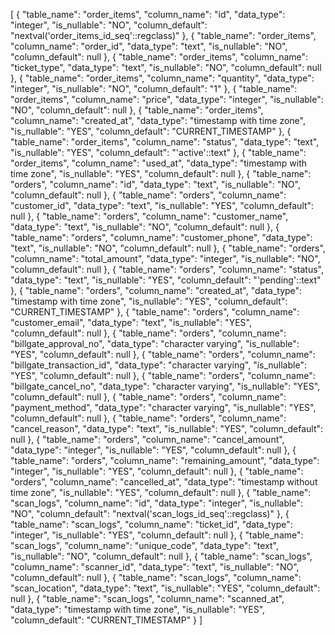 [
  {
    "table_name": "order_items",
    "column_name": "id",
    "data_type": "integer",
    "is_nullable": "NO",
    "column_default": "nextval('order_items_id_seq'::regclass)"
  },
  {
    "table_name": "order_items",
    "column_name": "order_id",
    "data_type": "text",
    "is_nullable": "NO",
    "column_default": null
  },
  {
    "table_name": "order_items",
    "column_name": "ticket_type",
    "data_type": "text",
    "is_nullable": "NO",
    "column_default": null
  },
  {
    "table_name": "order_items",
    "column_name": "quantity",
    "data_type": "integer",
    "is_nullable": "NO",
    "column_default": "1"
  },
  {
    "table_name": "order_items",
    "column_name": "price",
    "data_type": "integer",
    "is_nullable": "NO",
    "column_default": null
  },
  {
    "table_name": "order_items",
    "column_name": "created_at",
    "data_type": "timestamp with time zone",
    "is_nullable": "YES",
    "column_default": "CURRENT_TIMESTAMP"
  },
  {
    "table_name": "order_items",
    "column_name": "status",
    "data_type": "text",
    "is_nullable": "YES",
    "column_default": "'active'::text"
  },
  {
    "table_name": "order_items",
    "column_name": "used_at",
    "data_type": "timestamp with time zone",
    "is_nullable": "YES",
    "column_default": null
  },
  {
    "table_name": "orders",
    "column_name": "id",
    "data_type": "text",
    "is_nullable": "NO",
    "column_default": null
  },
  {
    "table_name": "orders",
    "column_name": "customer_id",
    "data_type": "text",
    "is_nullable": "YES",
    "column_default": null
  },
  {
    "table_name": "orders",
    "column_name": "customer_name",
    "data_type": "text",
    "is_nullable": "NO",
    "column_default": null
  },
  {
    "table_name": "orders",
    "column_name": "customer_phone",
    "data_type": "text",
    "is_nullable": "NO",
    "column_default": null
  },
  {
    "table_name": "orders",
    "column_name": "total_amount",
    "data_type": "integer",
    "is_nullable": "NO",
    "column_default": null
  },
  {
    "table_name": "orders",
    "column_name": "status",
    "data_type": "text",
    "is_nullable": "YES",
    "column_default": "'pending'::text"
  },
  {
    "table_name": "orders",
    "column_name": "created_at",
    "data_type": "timestamp with time zone",
    "is_nullable": "YES",
    "column_default": "CURRENT_TIMESTAMP"
  },
  {
    "table_name": "orders",
    "column_name": "customer_email",
    "data_type": "text",
    "is_nullable": "YES",
    "column_default": null
  },
  {
    "table_name": "orders",
    "column_name": "billgate_approval_no",
    "data_type": "character varying",
    "is_nullable": "YES",
    "column_default": null
  },
  {
    "table_name": "orders",
    "column_name": "billgate_transaction_id",
    "data_type": "character varying",
    "is_nullable": "YES",
    "column_default": null
  },
  {
    "table_name": "orders",
    "column_name": "billgate_cancel_no",
    "data_type": "character varying",
    "is_nullable": "YES",
    "column_default": null
  },
  {
    "table_name": "orders",
    "column_name": "payment_method",
    "data_type": "character varying",
    "is_nullable": "YES",
    "column_default": null
  },
  {
    "table_name": "orders",
    "column_name": "cancel_reason",
    "data_type": "text",
    "is_nullable": "YES",
    "column_default": null
  },
  {
    "table_name": "orders",
    "column_name": "cancel_amount",
    "data_type": "integer",
    "is_nullable": "YES",
    "column_default": null
  },
  {
    "table_name": "orders",
    "column_name": "remaining_amount",
    "data_type": "integer",
    "is_nullable": "YES",
    "column_default": null
  },
  {
    "table_name": "orders",
    "column_name": "cancelled_at",
    "data_type": "timestamp without time zone",
    "is_nullable": "YES",
    "column_default": null
  },
  {
    "table_name": "scan_logs",
    "column_name": "id",
    "data_type": "integer",
    "is_nullable": "NO",
    "column_default": "nextval('scan_logs_id_seq'::regclass)"
  },
  {
    "table_name": "scan_logs",
    "column_name": "ticket_id",
    "data_type": "integer",
    "is_nullable": "YES",
    "column_default": null
  },
  {
    "table_name": "scan_logs",
    "column_name": "unique_code",
    "data_type": "text",
    "is_nullable": "NO",
    "column_default": null
  },
  {
    "table_name": "scan_logs",
    "column_name": "scanner_id",
    "data_type": "text",
    "is_nullable": "NO",
    "column_default": null
  },
  {
    "table_name": "scan_logs",
    "column_name": "scan_location",
    "data_type": "text",
    "is_nullable": "YES",
    "column_default": null
  },
  {
    "table_name": "scan_logs",
    "column_name": "scanned_at",
    "data_type": "timestamp with time zone",
    "is_nullable": "YES",
    "column_default": "CURRENT_TIMESTAMP"
  }
]